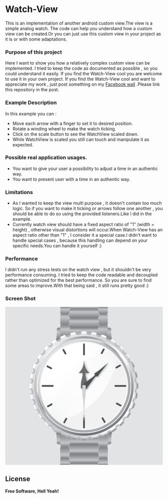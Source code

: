 Watch-View
==========

This is an implementation of another android custom view.The view is a simple analog watch. The code can help you understand how a custom view can be created.Or you can just use this custom view in your project as it is or with some adaptations.

### Purpose of this project
Here I want to show you how a relatively complex custom view can be implemented.
I tried to keep the code as documented as possible , so you could understand it easily.
If you find the Watch-View cool you are welcome to use it in your own project.
If you find the Watch-View cool and want to appreciate my work , just post something on my [Facebook wall](https://www.facebook.com/yan.braslavskiy) .Please link this repository in the post.

### Example Description

In this example you can :
* Move each arrow with a finger to set it to desired position.
* Rotate a winding wheel to make the watch ticking.
* Click on the scale button to see the WatchView scaled down.
* While WatchView is scaled you still can touch and manipulate it as expected.


### Possible real application usages.
*  You want to give your user a possibility to adjust a time in an authentic way.
*  You want to present user with a time in an authentic way.

### Limitations
 * As I wanted to keep the view multi purpose , it doesn't contain too much logic. So if you want to make it ticking or arrows follow one another , you should be able to do so using the provided listeners.Like I did in the example.
 * Currently watch view should have a fixed aspect ratio of "1" (width = height) , otherwise visual distortions will occur.When Watch-View has an aspect ratio other than "1" , I consider it a special case.I didn't want to handle special cases , because this handling can depend on your specific needs.You can handle it yourself :)

### Performance
I didn't run any stress tests on the watch view , but it shouldn't be very performance consuming. I tried to keep the code readable and decoupled rather than optimized for the best performance. So you are sure to find some areas to improve.With that being said , it still runs pretty good :)

### Screen Shot
 ![ScreenShot](https://raw.githubusercontent.com/ivelius/Watch-View/master/app/src/main/res/watch.png)


License
----
**Free Software, Hell Yeah!**
